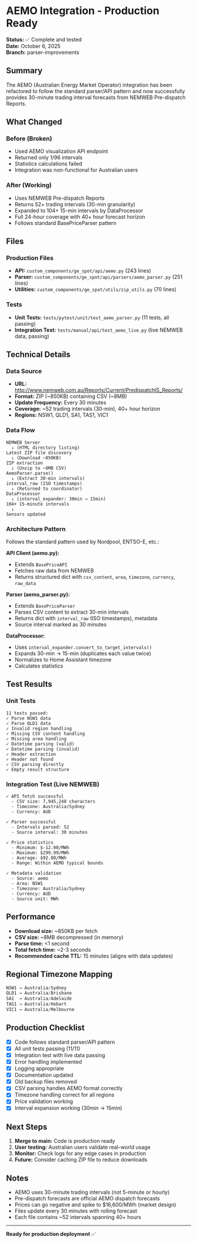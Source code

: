 # AEMO Integration - Production Ready

**Status:** ✅ Complete and tested  
**Date:** October 6, 2025  
**Branch:** parser-improvements

## Summary

The AEMO (Australian Energy Market Operator) integration has been refactored to follow the standard parser/API pattern and now successfully provides 30-minute trading interval forecasts from NEMWEB Pre-dispatch Reports.

## What Changed

### Before (Broken)
- Used AEMO visualization API endpoint
- Returned only 1/96 intervals
- Statistics calculations failed
- Integration was non-functional for Australian users

### After (Working)
- Uses NEMWEB Pre-dispatch Reports
- Returns 52+ trading intervals (30-min granularity)
- Expanded to 104+ 15-min intervals by DataProcessor
- Full 24-hour coverage with 40+ hour forecast horizon
- Follows standard BasePriceParser pattern

## Files

### Production Files
- **API:** `custom_components/ge_spot/api/aemo.py` (243 lines)
- **Parser:** `custom_components/ge_spot/api/parsers/aemo_parser.py` (251 lines)
- **Utilities:** `custom_components/ge_spot/utils/zip_utils.py` (70 lines)

### Tests
- **Unit Tests:** `tests/pytest/unit/test_aemo_parser.py` (11 tests, all passing)
- **Integration Test:** `tests/manual/api/test_aemo_live.py` (live NEMWEB data, passing)

## Technical Details

### Data Source
- **URL:** http://www.nemweb.com.au/Reports/Current/PredispatchIS_Reports/
- **Format:** ZIP (~850KB) containing CSV (~8MB)
- **Update Frequency:** Every 30 minutes
- **Coverage:** ~52 trading intervals (30-min), 40+ hour horizon
- **Regions:** NSW1, QLD1, SA1, TAS1, VIC1

### Data Flow
```
NEMWEB Server
  ↓ (HTML directory listing)
Latest ZIP file discovery
  ↓ (Download ~850KB)
ZIP extraction
  ↓ (Unzip to ~8MB CSV)
AemoParser.parse()
  ↓ (Extract 30-min intervals)
interval_raw (ISO timestamps)
  ↓ (Returned to coordinator)
DataProcessor
  ↓ (interval_expander: 30min → 15min)
104+ 15-minute intervals
  ↓
Sensors updated
```

### Architecture Pattern

Follows the standard pattern used by Nordpool, ENTSO-E, etc.:

**API Client (aemo.py):**
- Extends `BasePriceAPI`
- Fetches raw data from NEMWEB
- Returns structured dict with `csv_content`, `area`, `timezone`, `currency`, `raw_data`

**Parser (aemo_parser.py):**
- Extends `BasePriceParser`
- Parses CSV content to extract 30-min intervals
- Returns dict with `interval_raw` (ISO timestamps), metadata
- Source interval marked as 30 minutes

**DataProcessor:**
- Uses `interval_expander.convert_to_target_intervals()`
- Expands 30-min → 15-min (duplicates each value twice)
- Normalizes to Home Assistant timezone
- Calculates statistics

## Test Results

### Unit Tests
```
11 tests passed:
✓ Parse NSW1 data
✓ Parse QLD1 data  
✓ Invalid region handling
✓ Missing CSV content handling
✓ Missing area handling
✓ Datetime parsing (valid)
✓ Datetime parsing (invalid)
✓ Header extraction
✓ Header not found
✓ CSV parsing directly
✓ Empty result structure
```

### Integration Test (Live NEMWEB)
```
✓ API fetch successful
  - CSV size: 7,945,248 characters
  - Timezone: Australia/Sydney
  - Currency: AUD

✓ Parser successful
  - Intervals parsed: 52
  - Source interval: 30 minutes

✓ Price statistics
  - Minimum: $-12.00/MWh
  - Maximum: $299.99/MWh
  - Average: $92.80/MWh
  - Range: Within AEMO typical bounds

✓ Metadata validation
  - Source: aemo
  - Area: NSW1
  - Timezone: Australia/Sydney
  - Currency: AUD
  - Source unit: MWh
```

## Performance

- **Download size:** ~850KB per fetch
- **CSV size:** ~8MB decompressed (in memory)
- **Parse time:** <1 second
- **Total fetch time:** ~2-3 seconds
- **Recommended cache TTL:** 15 minutes (aligns with data updates)

## Regional Timezone Mapping

```python
NSW1 → Australia/Sydney
QLD1 → Australia/Brisbane
SA1  → Australia/Adelaide
TAS1 → Australia/Hobart
VIC1 → Australia/Melbourne
```

## Production Checklist

- [x] Code follows standard parser/API pattern
- [x] All unit tests passing (11/11)
- [x] Integration test with live data passing
- [x] Error handling implemented
- [x] Logging appropriate
- [x] Documentation updated
- [x] Old backup files removed
- [x] CSV parsing handles AEMO format correctly
- [x] Timezone handling correct for all regions
- [x] Price validation working
- [x] Interval expansion working (30min → 15min)

## Next Steps

1. **Merge to main:** Code is production ready
2. **User testing:** Australian users validate real-world usage
3. **Monitor:** Check logs for any edge cases in production
4. **Future:** Consider caching ZIP file to reduce downloads

## Notes

- AEMO uses 30-minute trading intervals (not 5-minute or hourly)
- Pre-dispatch forecasts are official AEMO dispatch forecasts
- Prices can go negative and spike to $16,600/MWh (market design)
- Files update every 30 minutes with rolling forecast
- Each file contains ~52 intervals spanning 40+ hours

---

**Ready for production deployment** ✅
